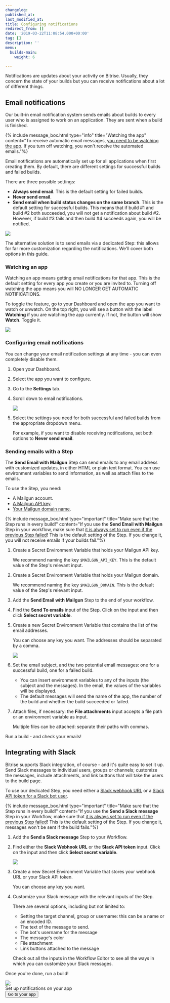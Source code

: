 ```yaml
---
changelog:
published_at:
last_modified_at:
title: Configuring notifications
redirect_from: []
date: '2019-03-22T11:08:54.000+00:00'
tag: []
description: ''
menu:
  builds-main:
    weight: 6

---
```

Notifications are updates about your activity on Bitrise. Usually, they concern the state of your builds but you can receive notifications about a lot of different things.

## Email notifications

Our built-in email notification system sends emails about builds to every user who is assigned to work on an application. They are sent when a build is finished.

{% include message_box.html type="info" title="Watching the app" content="To receive automatic email messages, [you need to be watching the app](/builds/configuring-notifications/#watching-an-app). If you turn off watching, you won't receive the automated emails."%}

Email notifications are automatically set up for all applications when first creating them. By default, there are different settings for successful builds and failed builds.

There are three possible settings:

* **Always send email**. This is the default setting for failed builds.
* **Never send email**.
* **Send email when build status changes on the same branch**. This is the default setting for successful builds. This means that if build #1 and build #2 both succeeded, you will not get a notification about build #2. However, if build #3 fails and then build #4 succeeds again, you will be notified.

![](/img/email-from-bitrise.png)

The alternative solution is to send emails via a dedicated Step: this allows for far more customization regarding the notifications. We'll cover both options in this guide.

### Watching an app

Watching an app means getting email notifications for that app. This is the default setting for every app you create or you are invited to. Turning off watching the app means you will NO LONGER GET AUTOMATIC NOTIFICATIONS.

To toggle the feature, go to your Dashboard and open the app you want to watch or unwatch. On the top right, you will see a button with the label **Watching** if you are watching the app currently. If not, the button will show **Watch**. Toggle it.

![](/img/watching.png)

### Configuring email notifications

You can change your email notification settings at any time - you can even completely disable them.

1. Open your Dashboard.
2. Select the app you want to configure.
3. Go to the **Settings** tab.
4. Scroll down to email notifications.

   ![](/img/email-notifications.png)
5. Select the settings you need for both successful and failed builds from the appropriate dropdown menu.

   For example, if you want to disable receiving notifications, set both options to **Never send email**.

### Sending emails with a Step

The **Send Email with Mailgun** Step can send emails to any email address with customized updates, in either HTML or plain text format. You can use environment variables to send information, as well as attach files to the emails.

To use the Step, you need:

* A Mailgun account.
* [A Mailgun API key](https://help.mailgun.com/hc/en-us/articles/203380100-Where-can-I-find-my-API-key-and-SMTP-credentials-).
* [Your Mailgun domain name](https://help.mailgun.com/hc/en-us/articles/203637190-How-do-I-add-a-domain-).

{% include message_box.html type="important" title="Make sure that the Step runs in every build!" content="If you use the **Send Email with Mailgun** Step in your workflow, make sure that [it is always set to run even if the previous Step failed](/getting-started/getting-started-steps/#skipping-steps)! This is the default setting of the Step. If you change it, you will not receive emails if your builds fail."%}

1. Create a Secret Environment Variable that holds your Mailgun API key.

   We recommend naming the key `$MAILGUN_API_KEY`. This is the default value of the Step's relevant input.
2. Create a Secret Environment Variable that holds your Mailgun domain.

   We recommend naming the key `$MAILGUN_DOMAIN`. This is the default value of the Step's relevant input.
3. Add the **Send Email with Mailgun** Step to the end of your workflow.
4. Find the **Send To emails** input of the Step. Click on the input and then click **Select secret variable**.
5. Create a new Secret Environment Variable that contains the list of the email addresses.

   You can choose any key you want. The addresses should be separated by a comma.

   ![](/img/email-list-secret.png)
6. Set the email subject, and the two potential email messages: one for a successful build, one for a failed build.
   * You can insert environment variables to any of the inputs (the subject and the messages). In the email, the values of the variables will be displayed.
   * The default messages will send the name of the app, the number of the build and whether the build succeeded or failed.
7. Attach files, if necessary: the **File attachments** input accepts a file path or an environment variable as input.

   Multiple files can be attached: separate their paths with commas.

Run a build - and check your emails!

## Integrating with Slack

Bitrise supports Slack integration, of course - and it's quite easy to set it up. Send Slack messages to individual users, groups or channels; customize the messages, include attachments, and link buttons that will take the users to the build page.

To use our dedicated Step, you need either a [Slack webhook URL](https://api.slack.com/incoming-webhooks) or a [Slack API token for a Slack bot user](https://api.slack.com/bot-users).

{% include message_box.html type="important" title="Make sure that the Step runs in every build!" content="If you use the **Send a Slack message** Step in your Workflow, make sure that [it is always set to run even if the previous Step failed](/getting-started/getting-started-steps/#skipping-steps)! This is the default setting of the Step. If you change it, messages won't be sent if the build fails."%}

1. Add the **Send a Slack message** Step to your Workflow.
2. Find either the **Slack Webhook URL** or the **Slack API token** input. Click on the input and then click **Select secret variable**.

   ![](/img/slack-step.png)
3. Create a new Secret Environment Variable that stores your webhook URL or your Slack API token.

   You can choose any key you want.
4. Customize your Slack message with the relevant inputs of the Step.

   There are several options, including but not limited to:
   * Setting the target channel, group or username: this can be a name or an encoded ID.
   * The text of the message to send.
   * The bot's username for the message
   * The message's color
   * File attachment
   * Link buttons attached to the message

   Check out all the inputs in the Workflow Editor to see all the ways in which you can customize your Slack messages.

Once you're done, run a build!

<div class="banner">
	<img src="/assets/images/banner-bg-888x170.png" style="border: none;">
	<div class="deploy-text">Set up notifications on your app</div>
	<a target="_blank" href="https://app.bitrise.io/dashboard/builds"><button class="button">Go to your app</button></a>
</div>